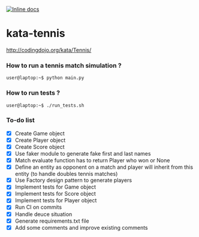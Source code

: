 [![Inline docs](https://travis-ci.com/yoyocm/kata-tennis.svg?branch=master)](https://travis-ci.com/yoyocm/kata-tennis.svg?branch=master)

# kata-tennis
http://codingdojo.org/kata/Tennis/

### How to run a tennis match simulation ?
```console
user@laptop:~$ python main.py
```

### How to run tests ?
```console
user@laptop:~$ ./run_tests.sh
```

### To-do list
- [x] Create Game object
- [x] Create Player object
- [x] Create Score object
- [x] Use faker module to generate fake first and last names
- [x] Match evaluate function has to return Player who won or None
- [x] Define an entity as opponent on a match and player will inherit from this entity (to handle doubles tennis matches)
- [x] Use Factory design pattern to generate players
- [x] Implement tests for Game object
- [x] Implement tests for Score object
- [x] Implement tests for Player object
- [x] Run CI on commits
- [x] Handle deuce situation
- [x] Generate requirements.txt file
- [x] Add some comments and improve existing comments
